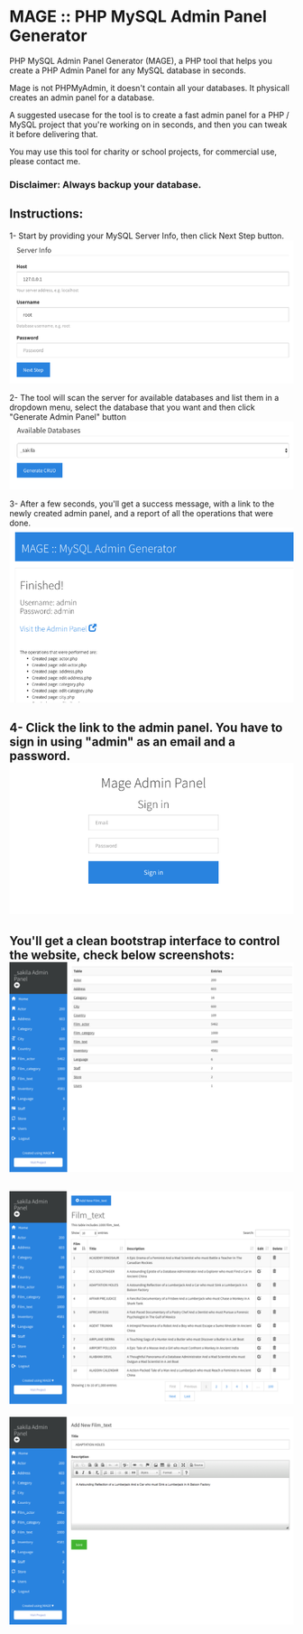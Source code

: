 # MAGE :: PHP MySQL Admin Panel Generator
PHP MySQL Admin Panel Generator (MAGE), a PHP tool that helps you create a PHP Admin Panel for any MySQL database in seconds.

Mage is not PHPMyAdmin, it doesn't contain all your databases. It physicall creates an admin panel for a database.

A suggested usecase for the tool is to create a fast admin panel for a PHP / MySQL project that you're working on in seconds, and then you can tweak it before delivering that.

You may use this tool for charity or school projects, for commercial use, please contact me.

### Disclaimer: Always backup your database.

## Instructions:
1- Start by providing your MySQL Server Info, then click Next Step button.
![Server info](images/1.png)

2- The tool will scan the server for available databases and list them in a dropdown menu, select the database that you want and then click "Generate Admin Panel" button
![Second Step](images/2.png)

3- After a few seconds, you'll get a success message, with a link to the newly created admin panel, and a report of all the operations that were done.
![Success Message](images/3.png)

4- Click the link to the admin panel. You have to sign in using "admin" as an email and a password.
![Sign in](images/4.png)
---
You'll get a clean bootstrap interface to control the website, check below screenshots:
![Admin Panel 1](images/5.png)
---
![Admin Panel 2](images/6.png)
---
![Admin Panel 3](images/7.png)